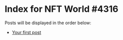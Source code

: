 # Index for NFT World #4316
Posts will be displayed in the order below:

- [Your first post](./001-first.md)

